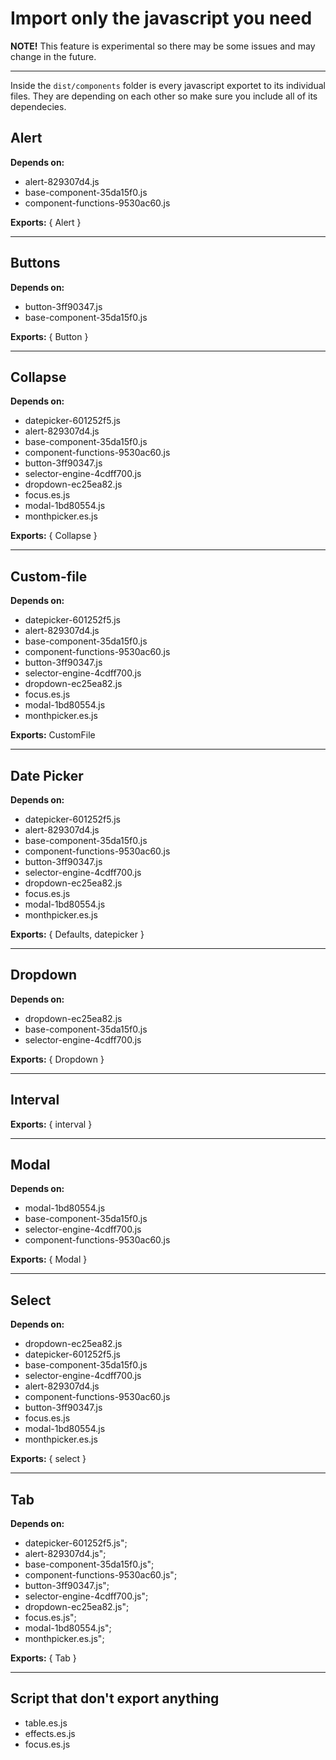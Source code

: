 # Import only the javascript you need

**NOTE!** This feature is experimental so there may be some issues and may change in the future.

---

Inside the `dist/components` folder is every javascript exportet to its individual files. They are depending on each other so make sure you include all of its dependecies.

## Alert

**Depends on:**

- alert-829307d4.js
- base-component-35da15f0.js
- component-functions-9530ac60.js

**Exports:** { Alert }

---

## Buttons

**Depends on:**

- button-3ff90347.js
- base-component-35da15f0.js

**Exports:** { Button }

---

## Collapse

**Depends on:**

- datepicker-601252f5.js
- alert-829307d4.js
- base-component-35da15f0.js
- component-functions-9530ac60.js
- button-3ff90347.js
- selector-engine-4cdff700.js
- dropdown-ec25ea82.js
- focus.es.js
- modal-1bd80554.js
- monthpicker.es.js

**Exports:** { Collapse }

---

## Custom-file

**Depends on:**

- datepicker-601252f5.js
- alert-829307d4.js
- base-component-35da15f0.js
- component-functions-9530ac60.js
- button-3ff90347.js
- selector-engine-4cdff700.js
- dropdown-ec25ea82.js
- focus.es.js
- modal-1bd80554.js
- monthpicker.es.js

**Exports:** CustomFile

---

## Date Picker

**Depends on:**

- datepicker-601252f5.js
- alert-829307d4.js
- base-component-35da15f0.js
- component-functions-9530ac60.js
- button-3ff90347.js
- selector-engine-4cdff700.js
- dropdown-ec25ea82.js
- focus.es.js
- modal-1bd80554.js
- monthpicker.es.js

**Exports:** { Defaults, datepicker }

---

## Dropdown

**Depends on:**

- dropdown-ec25ea82.js
- base-component-35da15f0.js
- selector-engine-4cdff700.js

**Exports:** { Dropdown }

---

## Interval

**Exports:** { interval }

---

## Modal

**Depends on:**

- modal-1bd80554.js
- base-component-35da15f0.js
- selector-engine-4cdff700.js
- component-functions-9530ac60.js

**Exports:** { Modal }

---

## Select

**Depends on:**

- dropdown-ec25ea82.js
- datepicker-601252f5.js
- base-component-35da15f0.js
- selector-engine-4cdff700.js
- alert-829307d4.js
- component-functions-9530ac60.js
- button-3ff90347.js
- focus.es.js
- modal-1bd80554.js
- monthpicker.es.js

**Exports:** { select }

---

## Tab

**Depends on:**

- datepicker-601252f5.js";
- alert-829307d4.js";
- base-component-35da15f0.js";
- component-functions-9530ac60.js";
- button-3ff90347.js";
- selector-engine-4cdff700.js";
- dropdown-ec25ea82.js";
- focus.es.js";
- modal-1bd80554.js";
- monthpicker.es.js";

**Exports:** { Tab }

---

## Script that don't export anything

- table.es.js
- effects.es.js
- focus.es.js
